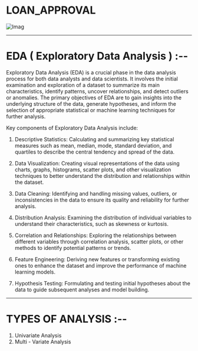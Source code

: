 # LOAN_APPROVAL
![Imag](https://i0.wp.com/www.collegestationhomes.com/wp-content/uploads/2021/09/Loan-Approval-06791459-scaled.jpg?ssl=1)

----------------------------------------------
# EDA ( Exploratory Data Analysis ) :--

Exploratory Data Analysis (EDA) is a crucial phase in the data analysis process for both data analysts and data scientists. It involves the initial examination and exploration of a dataset to summarize its main characteristics, identify patterns, uncover relationships, and detect outliers or anomalies. The primary objectives of EDA are to gain insights into the underlying structure of the data, generate hypotheses, and inform the selection of appropriate statistical or machine learning techniques for further analysis.

Key components of Exploratory Data Analysis include:

1. Descriptive Statistics: Calculating and summarizing key statistical measures such as mean, median, mode, standard deviation, and quartiles to describe the central tendency and spread of the data.

2. Data Visualization: Creating visual representations of the data using charts, graphs, histograms, scatter plots, and other visualization techniques to better understand the distribution and relationships within the dataset.

3. Data Cleaning: Identifying and handling missing values, outliers, or inconsistencies in the data to ensure its quality and reliability for further analysis.

4. Distribution Analysis: Examining the distribution of individual variables to understand their characteristics, such as skewness or kurtosis.

5. Correlation and Relationships: Exploring the relationships between different variables through correlation analysis, scatter plots, or other methods to identify potential patterns or trends.

6. Feature Engineering: Deriving new features or transforming existing ones to enhance the dataset and improve the performance of machine learning models.

7. Hypothesis Testing: Formulating and testing initial hypotheses about the data to guide subsequent analyses and model building.
---------------------------------------------------
# TYPES OF ANALYSIS :--
1. Univariate Analysis
2. Multi - Variate Analysis
